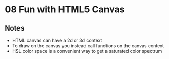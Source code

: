 # 08 Fun with HTML5 Canvas

## Notes

- HTML canvas can have a 2d or 3d context
- To draw on the canvas you instead call functions on the canvas context
- HSL color space is a convenient way to get a saturated color spectrum
